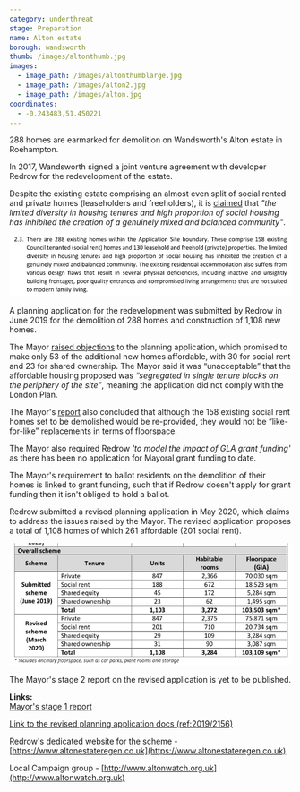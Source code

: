```yaml
---
category: underthreat
stage: Preparation
name: Alton estate 
borough: wandsworth
thumb: /images/altonthumb.jpg
images:
  - image_path: /images/altonthumblarge.jpg
  - image_path: /images/alton2.jpg
  - image_path: /images/alton.jpg
coordinates: 
  - -0.243483,51.450221
---
```

288 homes are earmarked for demolition on Wandsworth's Alton estate in Roehampton.

In 2017, Wandsworth signed a joint venture agreement with developer Redrow for the redevelopment of the estate.

Despite the existing estate comprising an almost even split of social rented and private homes (leaseholders and freeholders), it is [claimed](https://planning2.wandsworth.gov.uk/iam/IAMCache/5300271/5300271.pdf) that _"the limited diversity in housing tenures and high proportion of social housing has inhibited the creation of a genuinely mixed and balanced community"_.

<img src="/images/socialmix.png" class="img-fluid rounded img-thumbnail">

A planning application for the redevelopment was submitted by Redrow in June 2019 for the demolition of 288 homes and construction of 1,108 new homes.

The Mayor [raised objections](https://www.london.gov.uk/sites/default/files/public%3A//public%3A//PAWS/media_id_471293///alton_estate_report.pdf) to the planning application, which promised to make only 53 of the additional new homes affordable, with 30 for social rent and 23 for shared ownership. The Mayor said it was “unacceptable” that the affordable housing proposed was _“segregated in single tenure blocks on the periphery of the site”_, meaning the application did not comply with the London Plan.

The Mayor's [report](https://www.london.gov.uk/sites/default/files/public%3A//public%3A//PAWS/media_id_471293///alton_estate_report.pdf) also concluded that although the 158 existing social rent homes set to be demolished would be re-provided, they would not be “like-for-like” replacements in terms of floorspace.

The Mayor also required Redrow _'to model the impact of GLA grant funding'_ as there has been no application for Mayoral grant funding to date.

The Mayor's requirement to ballot residents on the demolition of their homes is linked to grant funding, such that if Redrow doesn't apply for grant funding then it isn't obliged to hold a ballot.

Redrow submitted a revised planning application in May 2020, which claims to address the issues raised by the Mayor. The revised application proposes a total of 1,108 homes of which 261 affordable (201 social rent). 

<img src="/images/tenuremixalton.png" class="img-fluid rounded img-thumbnail">

The Mayor's stage 2 report on the revised application is yet to be published.


__Links:__  
[Mayor's stage 1 report](https://www.london.gov.uk/what-we-do/planning/planning-applications-and-decisions/planning-application-search/alton-estate)

[Link to the revised planning application docs (ref:2019/2156)](https://planning1.wandsworth.gov.uk/Northgate/PlanningExplorer/Generic/StdDetails.aspx?PT=Planning%20Applications%20On-Line&TYPE=PL/PlanningPK.xml&PARAM0=977340&XSLT=/Northgate/PlanningExplorer/SiteFiles/Skins/Wandsworth/xslt/PL/PLDetails.xslt&FT=Planning%20Application%20Details&PUBLIC=Y&XMLSIDE=/Northgate/PlanningExplorer/SiteFiles/Skins/Wandsworth/Menus/PL.xml&DAURI=PLANNING)

Redrow's dedicated website for the scheme - [https://www.altonestateregen.co.uk](https://www.altonestateregen.co.uk)

Local Campaign group - [http://www.altonwatch.org.uk](http://www.altonwatch.org.uk)
